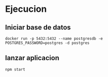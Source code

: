 # Ejecucion

## Iniciar base de datos

```
docker run -p 5432:5432 --name postgresdb -e POSTGRES_PASSWORD=postgres -d postgres
```

## lanzar aplicacion

```
npm start
```

